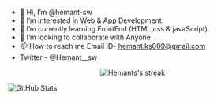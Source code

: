 - 👋 Hi, I’m @hemant-sw
- 👀 I’m interested in Web & App Development.
- 🌱 I’m currently learning FrontEnd (HTML,css & javaScript).
- 💞️ I’m looking to collaborate with Anyone
- 📫 How to reach me Email ID- hemant.ks009@gmail.com
- Twitter - @Hemant__sw

<p align="center">
    <a href="https://github.com/hemant-sw/github-readme-streak-stats">
        <img title="🔥 Get streak stats for your profile at git.io/streak-stats" alt="Hemants's streak" src="https://github-readme-streak-stats.herokuapp.com/?user=hemant-sw-29&theme=black-ice&hide_border=true&stroke=0000&background=060A0CD0"/>
    </a>
</p>
                    
 
<!---
hemant-sw/hemant-sw is a ✨ special ✨ repository because its `README.md` (this file) appears on your GitHub profile.
You can click the Preview link to take a look at your changes.
--->
![GitHub Stats](https://github-readme-stats.vercel.app/api?username=hemant-sw&theme=radical)
